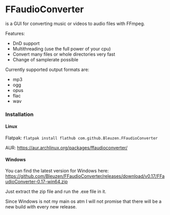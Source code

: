 # FFaudioConverter
is a GUI for converting music or videos to audio files with FFmpeg.

Features:
 - DnD support
 - Multithreading (use the full power of your cpu)
 - Convert many files or whole directories very fast
 - Change of samplerate possible

Currently supported output formats are:
 - mp3
 - ogg
 - opus
 - flac
 - wav

### Installation

#### Linux
Flatpak: `flatpak install flathub com.github.Bleuzen.FFaudioConverter`

AUR: https://aur.archlinux.org/packages/ffaudioconverter/

#### Windows
You can find the latest version for Windows here: https://github.com/Bleuzen/FFaudioConverter/releases/download/v0.17/FFaudioConverter-0.17-win64.zip

Just extract the zip file and run the .exe file in it.

Since Windows is not my main os atm I will not promise that there will be a new build with every new release.
